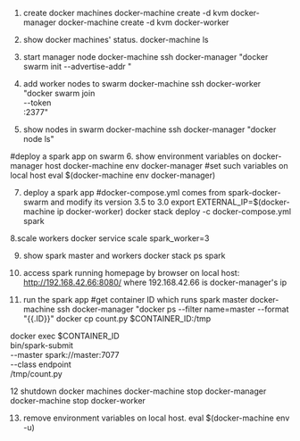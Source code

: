 1. create docker machines
docker-machine create -d kvm docker-manager
docker-machine create -d kvm docker-worker

2. show docker machines' status.
docker-machine ls

3. start manager node
docker-machine ssh docker-manager "docker swarm init --advertise-addr <manager ip>"

4. add worker nodes to swarm
docker-machine ssh docker-worker "docker swarm join \
--token <token> \
<manager ip>:2377"

5. show  nodes in swarm
docker-machine ssh docker-manager  "docker node ls"

#deploy a spark app on swarm
6. show environment variables on docker-manager host
docker-machine env docker-manager
#set such variables on local host
 eval $(docker-machine env docker-manager)

7. deploy a spark app 
#docker-compose.yml comes from spark-docker-swarm and modify its version 3.5 to 3.0
export EXTERNAL_IP=$(docker-machine ip docker-worker)
docker stack deploy -c docker-compose.yml spark

8.scale workers
 docker service scale spark_worker=3

9. show spark master and workers
docker stack ps spark

10. access spark running homepage by browser on local host:
http://192.168.42.66:8080/ where 192.168.42.66 is docker-manager's ip

11. run the spark app
    #get container ID which runs spark master
   docker-machine ssh docker-manager "docker ps --filter name=master --format "{{.ID}}"
  docker cp count.py $CONTAINER_ID:/tmp

  docker exec $CONTAINER_ID \
  bin/spark-submit \
    --master spark://master:7077 \
    --class endpoint \
    /tmp/count.py

12 shutdown docker machines
   docker-machine stop docker-manager
   docker-machine stop docker-worker

13. remove environment variables on local host.
 eval $(docker-machine env -u)


